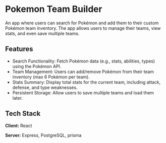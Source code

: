 
# Pokemon Team Builder

An app where users can search for Pokémon and add them to their custom Pokémon team inventory. The app allows users to manage their teams, view stats, and even save multiple teams.


## Features

- Search Functionality: Fetch Pokémon data (e.g., stats, abilities, types) using the Pokémon API.
- Team Management: Users can add/remove Pokémon from their team inventory (max 6 Pokémon per team).
- Stats Summary: Display total stats for the current team, including attack, defense, and type weaknesses.
- Persistent Storage: Allow users to save multiple teams and load them later.


## Tech Stack

**Client:** React

**Server:** Express, PostgreSQL, prisma
